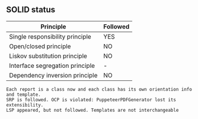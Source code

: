 ## SOLID status

| Principle                       | Followed |
| ------------------------------- | -------- |
| Single responsibility principle | YES      |
| Open/closed principle           | NO       |
| Liskov substitution principle   | NO       |
| Interface segregation principle | -        |
| Dependency inversion principle  | NO       |

`Each report is a class now and each class has its own orientation info and template.`\
`SRP is followed. OCP is violated: PuppeteerPDFGenerator lost its extensibility.`\
`LSP appeared, but not followed. Templates are not interchangeable`
